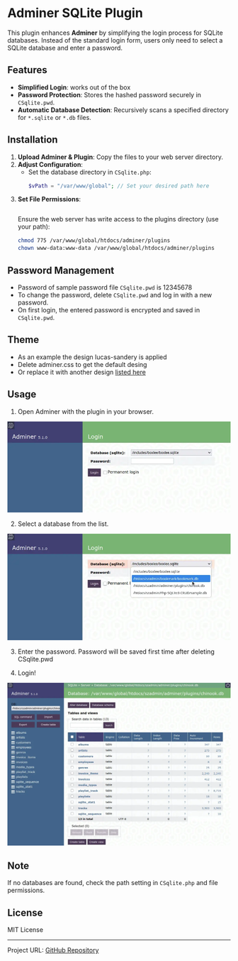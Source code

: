 # Adminer SQLite Plugin

This plugin enhances **Adminer** by simplifying the login process for SQLite databases. Instead of the standard login form, users only need to select a SQLite database and enter a password.

## Features

- **Simplified Login**: works out of the box
- **Password Protection**: Stores the hashed password securely in `CSqlite.pwd`.
- **Automatic Database Detection**: Recursively scans a specified directory for `*.sqlite` or `*.db` files.

## Installation

1. **Upload Adminer & Plugin**: Copy the files to your web server directory.
2. **Adjust Configuration**:
   - Set the database directory in `CSqlite.php`:
     ```php
     $vPath = "/var/www/global"; // Set your desired path here
     ```
3. **Set File Permissions**:
   ```sh
   ```
   Ensure the web server has write access to the plugins directory (use your path):
   ```sh
   chmod 775 /var/www/global/htdocs/adminer/plugins
   chown www-data:www-data /var/www/global/htdocs/adminer/plugins
   ```

## Password Management

- Password of sample password file `CSqlite.pwd`  is 12345678
- To change the password, delete `CSqlite.pwd` and log in with a new password.
- On first login, the entered password is encrypted and saved in `CSqlite.pwd`.

## Theme

- As an example the design lucas-sandery is applied
- Delete adminer.css to get the default desing
- Or replace it with another design [listed here](https://www.adminer.org/)

## Usage

1. Open Adminer with the plugin in your browser.

![Login Screen](readme/login-screen.webp)  

2. Select a database from the list.

![Login Screen 2](readme/login-screen2.webp)  


3. Enter the password. Password will be saved first time after deleting CSqlite.pwd

4. Login!

![Logged in](readme/logged-in.webp)  



## Note

If no databases are found, check the path setting in `CSqlite.php` and file permissions.

## License

MIT License

---

Project URL: [GitHub Repository](https://github.com/rohusan/adminer-plugin-sqlite)

